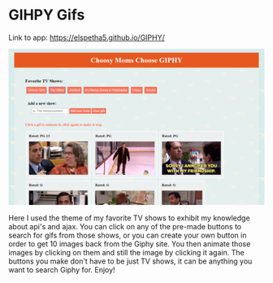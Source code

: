 # GIHPY Gifs
Link to app: https://elspetha5.github.io/GIPHY/

![Screenshot](screenshot.PNG)

Here I used the theme of my favorite TV shows to exhibit my knowledge about api's and ajax. You can click on any of the pre-made buttons to search for gifs from those shows, or you can create your own button in order to get 10 images back from the Giphy site. You then animate those images by clicking on them and still the image by clicking it again. The buttons you make don't have to be just TV shows, it can be anything you want to search Giphy for. Enjoy!
